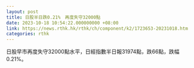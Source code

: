 ```yaml
---
layout: post
title: 日股半日跌0.21%　再度失守32000點
date: 2023-10-18 10:54:22.000000000 +08:00
link: https://news.rthk.hk/rthk/ch/component/k2/1723653-20231018.htm
categories: rthk
---
```


日股早市再度失守32000點水平，日經指數半日報31974點，跌66點，跌幅0.21%。
